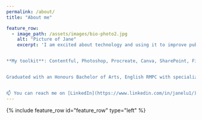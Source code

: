 ```yaml
---
permalink: /about/
title: "About me"

feature_row:
  - image_path: /assets/images/bio-photo2.jpg
    alt: "Picture of Jane"
    excerpt: 'I am excited about technology and using it to improve public services. I have a keen interest in the conversation around how to empower teams to deliver trustworthy digital services when Canadians need them. I have extensive experience with UX, communications, research, writing, and content design.


**My toolkit**: Contentful, Photoshop, Procreate, Canva, SharePoint, Figma, Jira, ADO, Git, Asana, Semrush, Miro, Medium, Adobe Analytics


Graduated with an Honours Bachelor of Arts, English RMPC with specialization in Digital Media Studies, from the University of Waterloo in 2021.


📫 You can reach me on [LinkedIn](https://www.linkedin.com/in/janelu1/).'
---
```

{% include feature_row id="feature_row" type="left" %}
